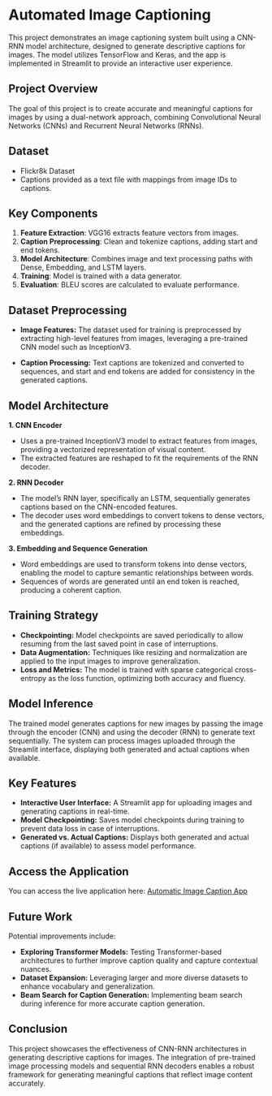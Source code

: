 # Automated Image Captioning
This project demonstrates an image captioning system built using a CNN-RNN model architecture, designed to generate descriptive captions for images. The model utilizes TensorFlow and Keras, and the app is implemented in Streamlit to provide an interactive user experience.

## Project Overview
The goal of this project is to create accurate and meaningful captions for images by using a dual-network approach, combining Convolutional Neural Networks (CNNs) and Recurrent Neural Networks (RNNs).

## Dataset
- Flickr8k Dataset
- Captions provided as a text file with mappings from image IDs to captions.

## Key Components
1. **Feature Extraction**: VGG16 extracts feature vectors from images.
2. **Caption Preprocessing**: Clean and tokenize captions, adding start and end tokens.
3. **Model Architecture**: Combines image and text processing paths with Dense, Embedding, and LSTM layers.
4. **Training**: Model is trained with a data generator.
5. **Evaluation**: BLEU scores are calculated to evaluate performance.

## Dataset Preprocessing

+ **Image Features:** The dataset used for training is preprocessed by extracting high-level features from images, leveraging a pre-trained CNN model such as InceptionV3.
  
+ **Caption Processing:** Text captions are tokenized and converted to sequences, and start and end tokens are added for consistency in the generated captions.


## Model Architecture

**1. CNN Encoder**
   
+ Uses a pre-trained InceptionV3 model to extract features from images, providing a vectorized representation of visual content.
+ The extracted features are reshaped to fit the requirements of the RNN decoder.

**2. RNN Decoder**
+ The model’s RNN layer, specifically an LSTM, sequentially generates captions based on the CNN-encoded features.
+ The decoder uses word embeddings to convert tokens to dense vectors, and the generated captions are refined by processing these embeddings.

**3. Embedding and Sequence Generation**
+ Word embeddings are used to transform tokens into dense vectors, enabling the model to capture semantic relationships between words.
+ Sequences of words are generated until an end token is reached, producing a coherent caption.

## Training Strategy

+ **Checkpointing:** Model checkpoints are saved periodically to allow resuming from the last saved point in case of interruptions.
+ **Data Augmentation:** Techniques like resizing and normalization are applied to the input images to improve generalization.
+ **Loss and Metrics:** The model is trained with sparse categorical cross-entropy as the loss function, optimizing both accuracy and fluency.

## Model Inference
The trained model generates captions for new images by passing the image through the encoder (CNN) and using the decoder (RNN) to generate text sequentially. The system can process images uploaded through the Streamlit interface, displaying both generated and actual captions when available.

## Key Features

+ **Interactive User Interface:** A Streamlit app for uploading images and generating captions in real-time.
+ **Model Checkpointing:** Saves model checkpoints during training to prevent data loss in case of interruptions.
+ **Generated vs. Actual Captions:** Displays both generated and actual captions (if available) to assess model performance.


## Access the Application
You can access the live application here: [Automatic Image Caption App](https://automatic-image-caption-5uhujjwfa7z6mqyje99ggb.streamlit.app/)

## Future Work

Potential improvements include:

+ **Exploring Transformer Models:** Testing Transformer-based architectures to further improve caption quality and capture contextual nuances.
+ **Dataset Expansion:** Leveraging larger and more diverse datasets to enhance vocabulary and generalization.
+ **Beam Search for Caption Generation:** Implementing beam search during inference for more accurate caption generation.

## Conclusion

This project showcases the effectiveness of CNN-RNN architectures in generating descriptive captions for images. The integration of pre-trained image processing models and sequential RNN decoders enables a robust framework for generating meaningful captions that reflect image content accurately.

